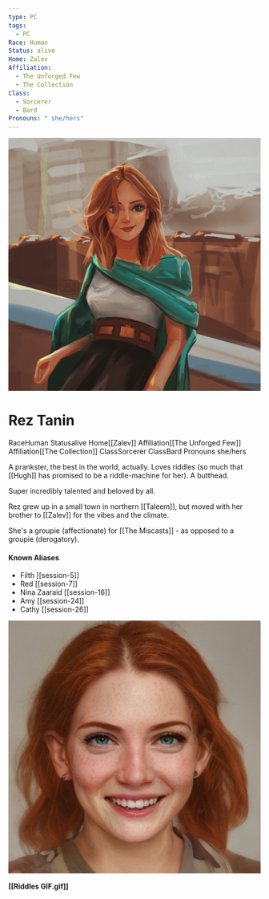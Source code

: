 ```yaml
---
type: PC
tags:
  - PC
Race: Human
Status: alive
Home: Zalev
Affiliation:
  - The Unforged Few
  - The Collection
Class:
  - Sorcerer
  - Bard
Pronouns: " she/hers"
---
```


![](/assets/obsidian/rez-portrait.jpg)
# Rez Tanin
<span class="dataview inline-field"><span class="inline-field-key">Race</span><span class="inline-field-value">Human</span></span>
<span class="dataview inline-field"><span class="inline-field-key">Status</span><span class="inline-field-value">alive</span></span>
<span class="dataview inline-field"><span class="inline-field-key">Home</span><span class="inline-field-value">[[Zalev]]</span></span>
<span class="dataview inline-field"><span class="inline-field-key">Affiliation</span><span class="inline-field-value">[[The Unforged Few]]</span></span>
<span class="dataview inline-field"><span class="inline-field-key">Affiliation</span><span class="inline-field-value">[[The Collection]]</span></span>
<span class="dataview inline-field"><span class="inline-field-key">Class</span><span class="inline-field-value">Sorcerer</span></span>
<span class="dataview inline-field"><span class="inline-field-key">Class</span><span class="inline-field-value">Bard</span></span>
<span class="dataview inline-field"><span class="inline-field-key">Pronouns</span><span class="inline-field-value"> she/hers</span></span>

A prankster, the best in the world, actually. Loves riddles (so much that [[Hugh]] has promised to be a riddle-machine for her). A butthead.

Super incredibly talented and beloved by all. 

Rez grew up in a small town in northern [[Taleem]], but moved with her brother to [[Zalev]] for the vibes and the climate. 

She's a groupie (affectionate) for [[The Miscasts]] - as opposed to a groupie (derogatory). 

#### Known Aliases
* Filth [[session-5]]
* Red [[session-7]]
* Nina Zaaraid [[session-16]] 
* Amy [[session-24]] 
* Cathy [[session-26]]

![](/assets/obsidian/Rez%20Artbreeder.jpeg)

**[[Riddles GIF.gif]]**